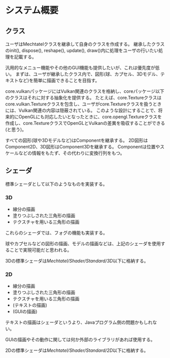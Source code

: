 # システム概要

## クラス

ユーザはMechtatelクラスを継承して自身のクラスを作成する。
継承したクラスのinit(), dispose(), reshape(), update(), draw()内に処理をユーザの行いたい処理を記載する。

汎用的なメニュー機能やその他のGUI機能も提供したいが、これは優先度が低い。
まずは、ユーザが継承したクラス内で、図形(球、カプセル、3Dモデル、テキストなど)を簡単に描画できることを目指す。

core.vulkanパッケージにはVulkan関連のクラスを格納し、coreパッケージ以下のクラスはそれに対する抽象化を提供する。
たとえば、core.Textureクラスはcore.vulkan.Textureクラスを包含し、ユーザがcore.Textureクラスを扱うときには、Vulkan関連の内容は隠蔽されている。
このような設計にすることで、将来的にOpenGLにも対応したいとなったときに、core.opengl.Textureクラスを作成し、core.TextureクラスでOpenGLとVulkanの差異を吸収することができる(と思う)。

すべての図形(球や3Dモデルなど)はComponentを継承する。
2D図形はComponent2D、3D図形はComponent3Dを継承する。
Componentは位置やスケールなどの情報をもたず、その代わりに変換行列をもつ。

## シェーダ

標準シェーダとして以下のようなものを実装する。

### 3D

- 線分の描画
- 塗りつぶしされた三角形の描画
- テクスチャを用いる三角形の描画

これらのシェーダでは、フォグの機能も実装する。

球やカプセルなどの図形の描画、モデルの描画などは、上記のシェーダを使用することで実現可能だと思われる。

3Dの標準シェーダは*Mechtatel/Shader/Standard/3D*以下に格納する。

### 2D

- 線分の描画
- 塗りつぶしされた三角形の描画
- テクスチャを用いる三角形の描画
- (テキストの描画)
- (GUIの描画)

テキストの描画はシェーダというより、Javaプログラム側の問題かもしれない。

GUIの描画やその動作に関しては何か外部のライブラリがあれば使用する。

2Dの標準シェーダは*Mechtatel/Shader/Standard/2D*以下に格納する。

